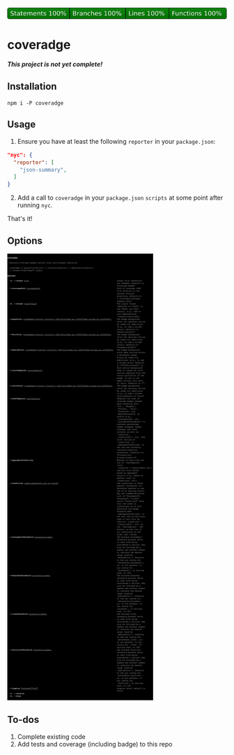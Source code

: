 [![coverage badge](coverage-badge.svg)](coverage-badge.svg)

# coveradge

***This project is not yet complete!***

## Installation

```
npm i -P coveradge
```

## Usage

1. Ensure you have at least the following `reporter` in your `package.json`:

```json
"nyc": {
  "reporter": [
    "json-summary",
  ]
}
```

2. Add a call to `coveradge` in your `package.json` `scripts` at some point
    after running `nyc`.

That's it!

## Options

[![CLI instructions](cli.svg)](cli.svg)

## To-dos

1. Complete existing code
2. Add tests and coverage (including badge) to this repo
